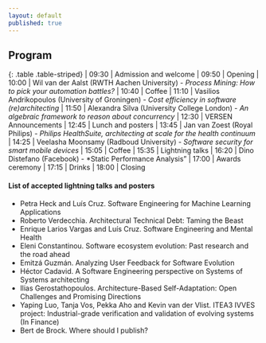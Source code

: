 ```yaml
---
layout: default
published: true
---
```


## Program

{: .table .table-striped}
|  09:30 | Admission and welcome
|  09:50 | Opening
|  10:00 | Wil van der Aalst (RWTH Aachen University) - *Process Mining: How to pick your automation battles?*
|  10:40 | Coffee
|  11:10 | Vasilios Andrikopoulos (University of Groningen) - *Cost efficiency in software (re)architecting* 
|  11:50 | Alexandra Silva (University College London) - *An algebraic framework to reason about concurrency*
|  12:30 | VERSEN Announcements
|  12:45 | Lunch and posters
|  13:45 | Jan van Zoest (Royal Philips) - *Philips HealthSuite, architecting at scale for the health continuum* 
|  14:25 | Veelasha Moonsamy (Radboud University) - *Software security for smart mobile devices*
|  15:05 | Coffee
|  15:35 | Lightning talks
|  16:20 | Dino Distefano (Facebook) - *Static Performance Analysis”
|  17:00 | Awards ceremony
|  17:15 | Drinks
|  18:00 | Closing


#### List of accepted lightning talks and posters

* Petra Heck and Luís Cruz. Software Engineering for Machine Learning Applications
* Roberto Verdecchia. Architectural Technical Debt: Taming the Beast
* Enrique Larios Vargas and Luís Cruz. Software Engineering and Mental Health
* Eleni Constantinou. Software ecosystem evolution: Past research and the road ahead
* Emitzá Guzmán. Analyzing User Feedback for Software Evolution
* Héctor Cadavid. A Software Engineering perspective on Systems of Systems architecting
* Ilias Gerostathopoulos. Architecture-Based Self-Adaptation: Open Challenges and Promising Directions
* Yaping Luo, Tanja Vos, Pekka Aho and Kevin van der Vlist. ITEA3 IVVES project: Industrial-grade verification and validation of evolving systems (In Finance)
* Bert de Brock. Where should I publish?
